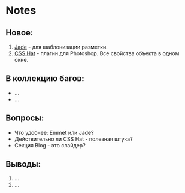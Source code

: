 # Notes

## Новое:
1. [Jade](http://jade-lang.com/) - для шаблонизации разметки.
2. [CSS Hat](https://csshat.com/) - плагин для Photoshop. Все свойства объекта в одном окне.

## В коллекцию багов:
* ...
* ...

## Вопросы:
* Что удобнее: Emmet или Jade?
* Действительно ли CSS Hat - полезная штука?
* Секция Blog - это слайдер?

## Выводы:
1. ...
2. ...
